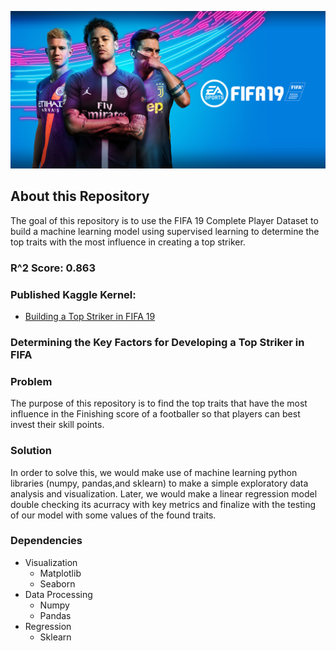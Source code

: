 ![](https://github.com/jorgerodriguezm/BuildingATopStrikerInFIFA19/blob/main/Assets/headerFIFA.jpg)

## About this Repository

The goal of this repository is to use the FIFA 19 Complete Player Dataset to build a machine learning model using supervised learning to determine the top traits with the most influence in creating a top striker.

### R^2 Score: 0.863

### Published Kaggle Kernel:

- [Building a Top Striker in FIFA 19](https://www.kaggle.com/jorgerodriguezm/building-a-top-striker-in-fifa19)

### Determining the Key Factors for Developing a Top Striker in FIFA

### Problem

The purpose of this repository is to find the top traits that have the most influence in the Finishing score of a footballer so that players can best invest their skill points.

### Solution

In order to solve this, we would make use of machine learning python libraries (numpy, pandas,and sklearn) to make a simple exploratory data analysis and visualization. Later, we would make a linear regression model double checking its acurracy with key metrics and finalize with the testing of our model with some values of the found traits.

### Dependencies

- Visualization
  - Matplotlib
  - Seaborn
- Data Processing
  - Numpy
  - Pandas
- Regression
  - Sklearn

